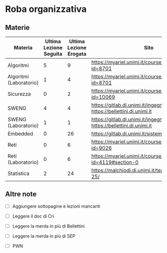 # Roba organizzativa

## Materie

| Materia  | Ultima Lezione Seguita | Ultima Lezione Erogata | Sito | Altro |
| ------------- | ------------- | --- | --- | --- |
| Algoritmi  | 5  | 9 |  https://myariel.unimi.it/course/view.php?id=8701 | https://t.me/+sfEGgXYELAswMDBk |
| Algoritmi (Laboratorio) | 1  | 4 | https://myariel.unimi.it/course/view.php?id=8701 | https://t.me/+sfEGgXYELAswMDBk |
| Sicurezza | 0 | 2 | https://myariel.unimi.it/course/view.php?id=10069 | https://pwn.college |
| SWENG | 4 | 4 | https://gitlab.di.unimi.it/ingegneriadelsoftware, https://bellettini.di.unimi.it | https://marcobuster.github.io/sweng/ |
| SWENG (Laboratorio) | 1 | 1 | https://gitlab.di.unimi.it/ingegneriadelsoftware, https://bellettini.di.unimi.it | . |
| Embedded | 0 | 26 | https://gitlab.di.unimi.it/sistemiembedded | Sviluppa il progetto |
| Reti | 0 | 6 | https://myariel.unimi.it/course/view.php?id=9026 | Fai stecazzo di esercizi su Packet Tracer di merda |
| Reti (Laboratorio) | 0 | 6 | https://myariel.unimi.it/course/view.php?id=4119#section-0 | . |
| Statistica | 2 | 24 | https://malchiodi.di.unimi.it/teaching/SAD/2024-25/| . |


## Altre note



* [ ] Aggiungere sottopagine e lezioni mancanti

* [ ] Leggere il doc di Cri

* [ ] Leggere la merda in più di Bellettini

* [ ] Leggere la merda in più di SEP

* [ ] PWN





